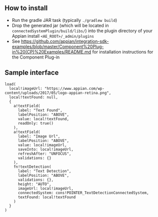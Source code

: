 ## How to install
* Run the gradle JAR task (typically `./gradlew build`)
* Drop the generated jar (which will be located in `connectedSystemPlugin/build/libs/`) into the plugin directory of your Appian install `<AE_ROOT>/_admin/plugins`
* See https://github.com/appian/integration-sdk-examples/blob/master/Component%20Plug-in%20(CP)%20Examples/README.md for installation instructions for the Component Plug-in

## Sample interface
```
load(
  local!imageUrl: "https://www.appian.com/wp-content/uploads/2017/05/logo-appian-retina.png",
  local!textFound: null,
  {
    a!textField(
      label: "Text Found",
      labelPosition: "ABOVE",
      value: local!textFound,
      readOnly: true()
    ),
    a!textField(
      label: "Image Url",
      labelPosition: "ABOVE",
      value: local!imageUrl,
      saveInto: local!imageUrl,
      refreshAfter: "UNFOCUS",
      validations: {}
    ),
    fn!textDetection(
      label: "Text Detection",
      labelPosition: "ABOVE",
      validations: {},
      height: "AUTO",
      imageUrl: local!imageUrl,
      connectedSystem: cons!POINTER_TextDetectionConnectedSystem,
      textFound: local!textFound
    )
  }
)
```
